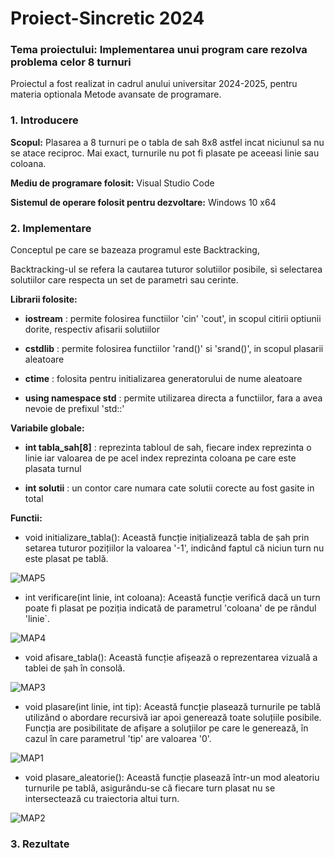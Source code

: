 # **Proiect-Sincretic 2024**

  

### Tema proiectului: Implementarea unui program care rezolva problema celor 8 turnuri

  

Proiectul a fost realizat in cadrul anului universitar 2024-2025, pentru materia optionala Metode avansate de programare.

  

### 1. Introducere

  

**Scopul:** Plasarea a 8 turnuri pe o tabla de sah 8x8 astfel incat niciunul sa nu se atace reciproc. Mai exact, turnurile nu pot fi plasate pe aceeasi linie sau coloana.

  

**Mediu de programare folosit:** Visual Studio Code

  

**Sistemul de operare folosit pentru dezvoltare:** Windows 10 x64

### 2. Implementare

  

Conceptul pe care se bazeaza programul este Backtracking,

  

Backtracking-ul se refera la cautarea tuturor solutiilor posibile, si selectarea solutiilor care respecta un set de parametri sau cerinte.

  

**Librarii folosite:**

  

-  **iostream** : permite folosirea functiilor 'cin' 'cout', in scopul citirii optiunii dorite, respectiv afisarii solutiilor

-  **cstdlib** : permite folosirea functiilor 'rand()' si 'srand()', in scopul plasarii aleatoare

-  **ctime** : folosita pentru initializarea generatorului de nume aleatoare

-  **using namespace std** : permite utilizarea directa a functiilor, fara a avea nevoie de prefixul 'std::'

  

**Variabile globale:**

-  **int tabla_sah[8]** : reprezinta tabloul de sah, fiecare index reprezinta o linie iar valoarea de pe acel index reprezinta coloana pe care este plasata turnul

-  **int solutii** : un contor care numara cate solutii corecte au fost gasite in total

**Functii:**

 - void initializare_tabla():
 Această funcție inițializează tabla de șah prin setarea tuturor pozițiilor la valoarea '-1', indicând faptul că niciun turn nu este plasat pe tablă.

![MAP5](https://github.com/user-attachments/assets/1b2a0ae2-b951-447b-83ed-874069bf955a)

 
 - int verificare(int linie, int coloana):
  Această funcție verifică dacă un turn poate fi plasat pe poziția indicată de parametrul 'coloana' de pe rândul 'linie`.

![MAP4](https://github.com/user-attachments/assets/e66f9748-5d57-43d4-8799-ed3d001f0a74)

  
 - void afisare_tabla():
 Această funcție afișează o reprezentarea vizuală a tablei de șah în consolă.

![MAP3](https://github.com/user-attachments/assets/bdaf47be-39f5-4651-9be9-96494180b5f2)


 - void plasare(int linie, int tip):
 Această funcție plasează turnurile pe tablă utilizând o abordare recursivă iar apoi generează toate soluțiile posibile. Funcția are posibilitate de afișare a soluțiilor pe care le generează, în cazul în care parametrul 'tip' are valoarea '0'.

![MAP1](https://github.com/user-attachments/assets/5c919796-8082-4b16-93e9-1170757c79b4)

 
 - void plasare_aleatorie():
 Această funcție plasează într-un mod aleatoriu turnurile pe tablă, asigurându-se că fiecare turn plasat nu se intersectează cu traiectoria altui turn.
 
![MAP2](https://github.com/user-attachments/assets/d908dd2d-6080-4b9e-8d3a-a0c0478eb8b7)




 
 

  

  

### 3. Rezultate
